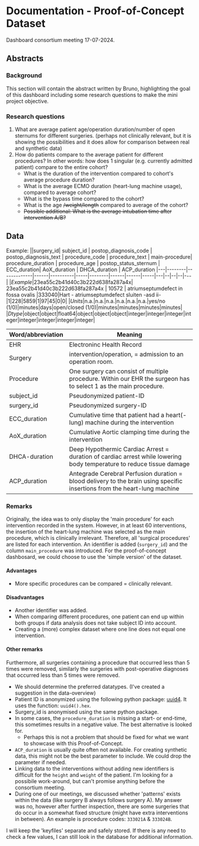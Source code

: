 
# Documentation - Proof-of-Concept Dataset

Dashboard consortium meeting 17-07-2024.

## Abstracts

### Background

This section will contain the abstract written by Bruno, highlighting the goal of this dashboard including some research questions to make the mini project objective.

### Research questions

1. What are average patient age/operation duration/number of open sternums for different surgeries. (perhaps not clinically relevant, but it is showing the possibilities and it does allow for comparison between real and synthetic data)
2. How do patients compare to the average patient for different procedures?
In other words: how does 1 singular (e.g. currently admitted patient) compare to the entire cohort?
    - What is the duration of the intervention compared to cohort's average procedure duration?
    - What is the average ECMO duration (heart-lung machine usage), compared to average cohort?
    - What is the bypass time compared to the cohort?
    - What is the age ~~/weight/length~~ compared to average of the cohort?
    - ~~Possible additional: What is the average intubation time after intervention A/B?~~

## Data

Example:
||surgery_id| subject_id   |  postop_diagnosis_code |  postop_diagnosis_text   |         procedure_code      |  procedure_text | main-procedure|  procedure_duration    | procedure_age | postop_status_sternum  | ECC_duration| AoX_duration | DHCA_duration   | ACP_duration
|---|--------|-------------|------|----------|-----|--------|------|------|-----|---|--|--|--|---|
|*Example*|23ea55c2b41d40c3b222d638fa287a4x| 23ea55c2b41d40c3b222d638fa287a4x |  10572  | atriumseptumdefect in fossa ovalis |333040|Hart - atriumseptumdefect sluiten -asd ii-|1|228|5859|1|97|45|0|0|
|*Units*|n.a.|n.a.|n.a.|n.a.|n.a.|n.a.|yes/no (1/0)|minutes|days|open/closed (1/0)|minutes|minutes|minutes|minutes|
|*Dtype*|object|object|float64|object|object|object|integer|integer|integer|integer|integer|integer|integer|integer|

|Word/abbreviation| Meaning|
|---|------|
|EHR|Electroninc Health Record|
|Surgery   | intervention/operation, = admission to an operation room. |
|Procedure      | One surgery can consist of multiple procedure. Within our EHR the surgeon has to select 1 as the main procedure.|
|subject_id| Pseudonymized patient-ID |
|surgery_id| Pseudonymized surgery-ID |
|ECC_duration| Cumulative time that patient had a heart(-lung) machine during the intervention|
|AoX_duration| Cumulative Aortic clamping time during the intervention|
|DHCA-duration| Deep Hypothermic Cardiac Arrest = duration of cardiac arrest while lowering body temperature to reduce tissue damage|
|ACP_duration| Antegrade Cerebral Perfusion duration = blood delivery to the brain using specific insertions from the heart-lung machine|

### Remarks

Originally, the idea was to only display the 'main procedure' for each intervention recorded in the system. However, in at least 60 interventions, the insertion of the heart-lung machine was selected as the main procedure, which is clinically irrelevant.
Therefore, all 'surgical procedures' are listed for each intervention. An identifier is added (`surgery_id`) and the column `main_procedure` was introduced.
For the proof-of-concept dashbosard, we could choose to use the 'simple version' of the dataset.

#### Advantages

- More specific procedures can be compared = clinically relevant.

#### Disadvantages

- Another identifier was added.
- When comparing different procedures, one patient can end up within both groups if data analysis does not take subject ID into account.
- Creating a (more) complex dataset where one line does not equal one intervention.

#### Other remarks

Furthermore, all surgeries containing a procedure that occurred less than 5 times were removed, similarly the surgeries with post-operative diagnoses that occurred less than 5 times were removed.

- We should determine the preferred datatypes. (I've created a suggestion in the data-overview)
- Patient ID is anonymized using the following python package: [uuid4](https://docs.python.org/3/library/uuid.html#uuid.UUID.hex). It uses the function: `uuid4().hex`.
- Surgery_id is anonymised using the same python package.
- In some cases, the `procedure_duration` is missing a start- or end-time, this sometimes results in a negative value. The best alternative is looked for.
    - Perhaps this is not a problem that should be fixed for what we want to showcase with this Proof-of-Concept.
- `ACP_duration` is usually quite often not available. For creating synthetic data, this might not be the best parameter to include. We could drop the parameter if needed.
- Linking data to the interventions without adding new identifiers is difficult for the `height` and `weight` of the patient. I'm looking for a possibile work-around, but can't promise anything before the consortium meeting.
- During one of our meetings, we discussed whether 'patterns' exists within the data (like surgery B always follows surgery A). My answer was no, however after further inspection, there are some surgeries that do occur in a somewhat fixed structure (might have extra interventions in between). An example is procedure codes: `333021A` & `333024B`.

I will keep the 'keyfiles' separate and safely stored. If there is any need to check a few values, I can still look in the database for additional information.
